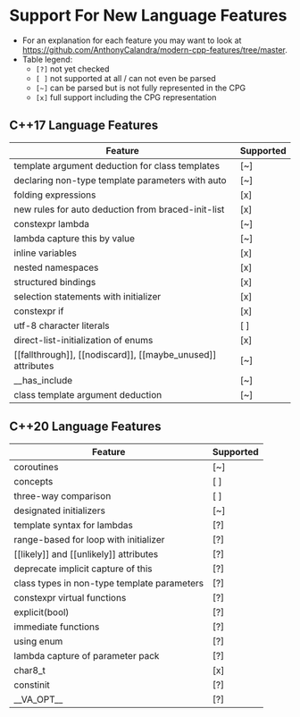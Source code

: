 # Support For New Language Features

- For an explanation for each feature you may want to look at https://github.com/AnthonyCalandra/modern-cpp-features/tree/master.
- Table legend:
  - `[?]` not yet checked
  - `[ ]` not supported at all / can not even be parsed
  - `[~]` can be parsed but is not fully represented in the CPG
  - `[x]` full support including the CPG representation

## C++17 Language Features

| Feature                                                                 | Supported |
|-------------------------------------------------------------------------|-----------|
| template argument deduction for class templates                         | [~]       |
| declaring non-type template parameters with auto                        | [~]       |
| folding expressions                                                     | [x]       |
| new rules for auto deduction from braced-init-list                      | [x]       |
| constexpr lambda                                                        | [~]       |
| lambda capture this by value                                            | [~]       |
| inline variables                                                        | [x]       |
| nested namespaces                                                       | [x]       |
| structured bindings                                                     | [x]       |
| selection statements with initializer                                   | [x]       |
| constexpr if                                                            | [x]       |
| utf-8 character literals                                                | [ ]       |
| direct-list-initialization of enums                                     | [x]       |
| \[\[fallthrough\]\], \[\[nodiscard\]\], \[\[maybe_unused\]\] attributes | [~]       |
| \_\_has_include                                                         | [~]       |
| class template argument deduction                                       | [~]       |

## C++20 Language Features

| Feature                                        | Supported |
|------------------------------------------------|-----------|
| coroutines                                     | [~]       |
| concepts                                       | [ ]       |
| three-way comparison                           | [ ]       |
| designated initializers                        | [~]       |
| template syntax for lambdas                    | [?]       |
| range-based for loop with initializer          | [?]       |
| \[\[likely\]\] and \[\[unlikely\]\] attributes | [?]       |
| deprecate implicit capture of this             | [?]       |
| class types in non-type template parameters    | [?]       |
| constexpr virtual functions                    | [?]       |
| explicit(bool)                                 | [?]       |
| immediate functions                            | [?]       |
| using enum                                     | [?]       |
| lambda capture of parameter pack               | [?]       |
| char8_t                                        | [x]       |
| constinit                                      | [?]       |
| \_\_VA_OPT\_\_                                 | [?]       |
